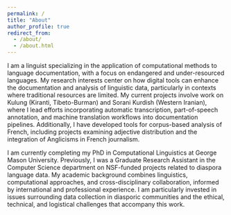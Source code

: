 ```yaml
---
permalink: /
title: "About"
author_profile: true
redirect_from: 
  - /about/
  - /about.html
---
```


I am a linguist specializing in the application of computational methods to language documentation, with a focus on endangered and under-resourced languages. My research interests center on how digital tools can enhance the documentation and analysis of linguistic data, particularly in contexts where traditional resources are limited. My current projects involve work on Kulung (Kiranti, Tibeto-Burman) and Sorani Kurdish (Western Iranian), where I lead efforts incorporating automatic transcription, part-of-speech annotation, and machine translation workflows into documentation pipelines. Additionally, I have developed tools for corpus-based analysis of French, including projects examining adjective distribution and the integration of Anglicisms in French journalism.

I am currently completing my PhD in Computational Linguistics at George Mason University. Previously, I was a Graduate Research Assistant in the Computer Science department on NSF-funded projects related to diaspora language data. My academic background combines linguistics, computational approaches, and cross-disciplinary collaboration, informed by international and professional experience. I am particularly invested in issues surrounding data collection in diasporic communities and the ethical, technical, and logistical challenges that accompany this work.
